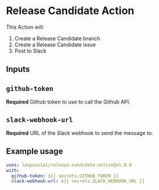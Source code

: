 # Release Candidate Action

This Action will:

1. Create a Release Candidate branch
2. Create a Release Candidate issue
3. Post to Slack

## Inputs

## `github-token`

**Required**
Github token to use to call the Github API.

## `slack-webhook-url`

**Required**
URL of the Slack webhook to send the message to.

## Example usage

```yaml
uses: loopsocial/release-candidate-action@v1.0.0
with:
  github-token: ${{ secrets.GITHUB_TOKEN }}
  slack-webhook-url: ${{ secrets.SLACK_WEBHOOK_URL }}
```
